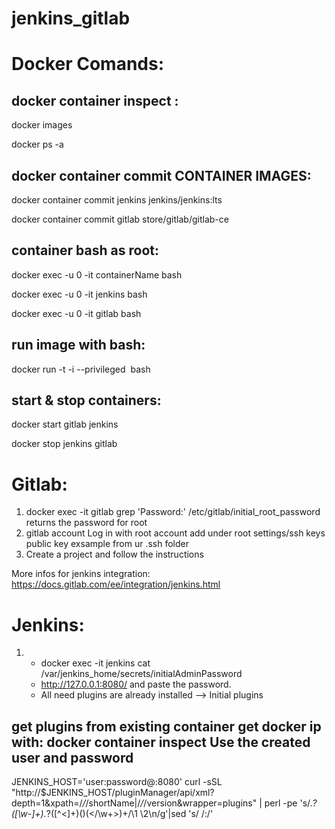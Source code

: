 # jenkins_gitlab

# Docker Comands:

docker container inspect <id or name>:
------------------------------ 

docker images

docker ps -a


docker container commit CONTAINER IMAGES:
-----------------------------------------

docker container commit jenkins jenkins/jenkins:lts

docker container commit gitlab store/gitlab/gitlab-ce

container bash as root:
-----------------------  
docker exec -u 0 -it containerName bash

docker exec -u 0 -it jenkins bash

docker exec -u 0 -it gitlab bash

run image with bash:
--------------------
  
docker run -t -i --privileged <image> bash

start & stop containers:
------------------------ 

docker start gitlab jenkins

docker stop jenkins gitlab

# Gitlab:

1. docker exec -it gitlab grep 'Password:' /etc/gitlab/initial_root_password
   returns the password for root
2. gitlab account
   Log in with root account add under root settings/ssh keys
   public key exsample from ur .ssh folder
3. Create a project and follow the instructions 

More infos for jenkins integration: https://docs.gitlab.com/ee/integration/jenkins.html
  
# Jenkins:

1. - docker exec -it jenkins cat /var/jenkins_home/secrets/initialAdminPassword
   - http://127.0.0.1:8080/ and paste the password.
   - All need plugins are already installed --> Initial plugins

get plugins from existing container
get docker ip with: docker container inspect <id>
Use the created user and password
--------------------------------------------------  
JENKINS_HOST='user:password@<docker-ip>:8080'
curl -sSL "http://$JENKINS_HOST/pluginManager/api/xml?depth=1&xpath=/*/*/shortName|/*/*/version&wrapper=plugins" | perl -pe 's/.*?<shortName>([\w-]+).*?<version>([^<]+)()(<\/\w+>)+/\1 \2\n/g'|sed 's/ /:/'

